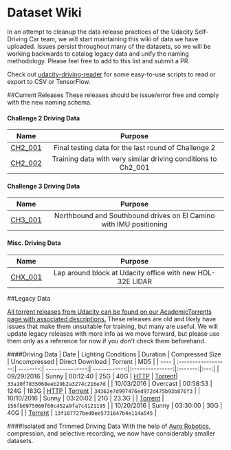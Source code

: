 # Dataset Wiki
In an attempt to cleanup the data release practices of the Udacity Self-Driving Car team, we will start maintaining this wiki of data we have uploaded. Issues persist throughout many of the datasets, so we will be working backwards to catalog legacy data and unify the naming methodology. Please feel free to add to this list and submit a PR.

Check out [udacity-driving-reader](https://github.com/rwightman/udacity-driving-reader) for some easy-to-use scripts to read or export to CSV or TensorFlow.

##Current Releases
These releases should be issue/error free and comply with the new naming schema.

#### Challenge 2 Driving Data
| Name | Purpose |
|:----:|:-------:|
| [CH2_001](https://github.com/udacity/self-driving-car/tree/master/datasets/CH2) | Final testing data for the last round of Challenge 2 |
| [CH2_002](https://github.com/udacity/self-driving-car/tree/master/datasets/CH2) | Training data with very similar driving conditions to Ch2_001 |

#### Challenge 3 Driving Data
| Name | Purpose |
|:----:|:-------:|
| [CH3_001](https://github.com/udacity/self-driving-car/tree/master/datasets/CH3) | Northbound and Southbound drives on El Camino with IMU positioning |

#### Misc. Driving Data
| Name | Purpose |
|:----:|:-------:|
| [CHX_001](https://github.com/udacity/self-driving-car/tree/master/datasets/CHX) | Lap around block at Udacity office with new HDL-32E LIDAR |

##Legacy Data

[All torrent releases from Udacity can be found on our AcademicTorrents page with associated descriptions.](http://academictorrents.com/userdetails.php?id=5125) These releases are old and likely have issues that make them unsuitable for training, but many are useful. We will update legacy releases with more info as we move forward, but please use them only as a reference for now if you don't check them beforehand.

####Driving Data
| Date | Lighting Conditions | Duration | Compressed Size | Uncompressed | Direct Download | Torrent | MD5 |
| ---- | :------------------:| --------:| ---------------:| ------------:|:---------------:|:-------:|:---:|
| 09/29/2016 | Sunny | 00:12:40 | 25G | 40G | [HTTP](http://bit.ly/udacity-dataset-2-1) | [Torrent](datasets/dataset.bag.tar.gz.torrent)| `33a10f7835068eeb29b2a3274c216e7d` |
| 10/03/2016 | Overcast | 00:58:53 | 124G | 183G | [HTTP](http://bit.ly/udacity-dataset-2-2) | [Torrent](datasets/dataset-2-2.bag.tar.gz.torrent) | `34362e7d997476ed972d475b93b876f3` |
| 10/10/2016 | Sunny | 03:20:02 | 21G | 23.3G |  | [Torrent](http://bit.ly/2dZTOcq) | `156fb6975060f60c452a9fa7c4121195` |
| 10/20/2016 | Sunny | 03:30:00 | 30G | 40G |  | [Torrent](http://bit.ly/2epl7Ir ) | `13f107727bed0ee5731647b4e114a545` |

####Isolated and Trimmed Driving Data
With the help of [Auro Robotics](http://www.auro.ai/), compression, and selective recording, we now have considerably smaller datasets.
